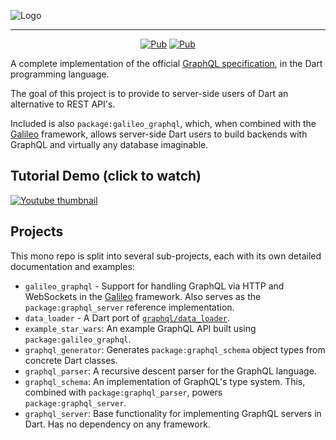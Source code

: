 ![Logo](https://github.com/galileo-dart/graphql/raw/master/img/galileo_logo.png)

<div style="text-align: center">
<hr>
<a href="https://pub.dartlang.org/packages/galileo_graphql" rel="nofollow"><img src="https://img.shields.io/pub/v/galileo_graphql.svg" alt="Pub" data-canonical-src="https://img.shields.io/pub/v/galileo_graphql.svg" style="max-width:100%;"></a>
<a href="https://travis-ci.org/galileo-dart/graphql" rel="nofollow"><img src="https://travis-ci.org/galileo-dart/graphql.svg" alt="Pub" data-canonical-src="https://img.shields.io/pub/v/galileo_graphql.svg" style="max-width:100%;"></a>
</div>


A complete implementation of the official
[GraphQL specification](https://graphql.github.io/graphql-spec/June2018/),
in the Dart programming language.

The goal of this project is to provide to server-side
users of Dart an alternative to REST API's.

Included is also
`package:galileo_graphql`, which, when combined with the
[Galileo](https://github.com/galileo-dart) framework, allows
server-side Dart users to build backends with GraphQL and
virtually any database imaginable.

## Tutorial Demo (click to watch)
[![Youtube thumbnail](video.png)](https://youtu.be/5x6S4kDODa8)

## Projects
This mono repo is split into several sub-projects,
each with its own detailed documentation and examples:
* `galileo_graphql` - Support for handling GraphQL via HTTP and
WebSockets in the [Galileo](https://galileo-dart.dev) framework. Also serves as the `package:graphql_server` reference implementation.
* `data_loader` - A Dart port of [`graphql/data_loader`](https://github.com/graphql/dataloader).
* `example_star_wars`: An example GraphQL API built using
`package:galileo_graphql`.
* `graphql_generator`: Generates `package:graphql_schema` object types from concrete Dart classes.
* `graphql_parser`: A recursive descent parser for the GraphQL language.
* `graphql_schema`: An implementation of GraphQL's type system. This, combined with `package:graphql_parser`,
powers `package:graphql_server`.
* `graphql_server`: Base functionality for implementing GraphQL servers in Dart. Has no dependency on any
framework.
